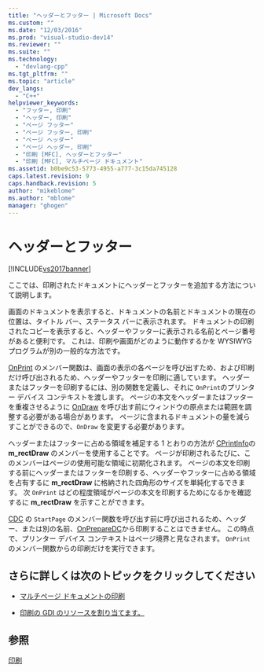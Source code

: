 ```yaml
---
title: "ヘッダーとフッター | Microsoft Docs"
ms.custom: ""
ms.date: "12/03/2016"
ms.prod: "visual-studio-dev14"
ms.reviewer: ""
ms.suite: ""
ms.technology: 
  - "devlang-cpp"
ms.tgt_pltfrm: ""
ms.topic: "article"
dev_langs: 
  - "C++"
helpviewer_keywords: 
  - "フッター, 印刷"
  - "ヘッダー, 印刷"
  - "ページ フッター"
  - "ページ フッター, 印刷"
  - "ページ ヘッダー"
  - "ページ ヘッダー, 印刷"
  - "印刷 [MFC], ヘッダーとフッター"
  - "印刷 [MFC], マルチページ ドキュメント"
ms.assetid: b0be9c53-5773-4955-a777-3c15da745128
caps.latest.revision: 9
caps.handback.revision: 5
author: "mikeblome"
ms.author: "mblome"
manager: "ghogen"
---
```

# ヘッダーとフッター
[!INCLUDE[vs2017banner](../assembler/inline/includes/vs2017banner.md)]

ここでは、印刷されたドキュメントにヘッダーとフッターを追加する方法について説明します。  
  
 画面のドキュメントを表示すると、ドキュメントの名前とドキュメントの現在の位置は、タイトル バー、ステータス バーに表示されます。  ドキュメントの印刷されたコピーを表示すると、ヘッダーやフッターに表示される名前とページ番号があると便利です。  これは、印刷や画面がどのように動作するかを WYSIWYG プログラムが別の一般的な方法です。  
  
 [OnPrint](../Topic/CView::OnPrint.md) のメンバー関数は、画面の表示の各ページを呼び出すため、および印刷だけ呼び出されるため、ヘッダーやフッターを印刷に適しています。  ヘッダーまたはフッターを印刷するには、別の関数を定義し、それに `OnPrint`のプリンター デバイス コンテキストを渡します。  ページの本文をヘッダーまたはフッターを重複させるように [OnDraw](../Topic/CView::OnDraw.md) を呼び出す前にウィンドウの原点または範囲を調整する必要がある場合があります。  ページに含まれるドキュメントの量を減らすことができるので、`OnDraw` を変更する必要があります。  
  
 ヘッダーまたはフッターに占める領域を補足する 1 とおりの方法が [CPrintInfo](../mfc/reference/cprintinfo-structure.md)の **m\_rectDraw** のメンバーを使用することです。  ページが印刷されるたびに、このメンバーはページの使用可能な領域に初期化されます。  ページの本文を印刷する前にヘッダーまたはフッターを印刷する、ヘッダーやフッターに占める領域を占有するに **m\_rectDraw** に格納された四角形のサイズを単純化するできます。  次 `OnPrint` はどの程度領域がページの本文を印刷するためになるかを確認するに **m\_rectDraw** を示すことができます。  
  
 [CDC](../Topic/CDC%20Class.md) の `StartPage` のメンバー関数を呼び出す前に呼び出されるため、ヘッダー、または別の名前、[OnPrepareDC](../Topic/CView::OnPrepareDC.md)から印刷することはできません。  この時点で、プリンター デバイス コンテキストはページ境界と見なされます。  `OnPrint` のメンバー関数からの印刷だけを実行できます。  
  
## さらに詳しくは次のトピックをクリックしてください  
  
-   [マルチページ ドキュメントの印刷](../mfc/multipage-documents.md)  
  
-   [印刷の GDI のリソースを割り当てます。](../mfc/allocating-gdi-resources.md)  
  
## 参照  
 [印刷](../mfc/printing.md)